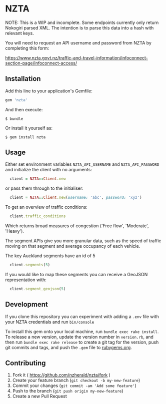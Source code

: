 # NZTA

NOTE: This is a WIP and incomplete. Some endpoints currently
only return Nokogiri parsed XML. The intention is to parse this data
into a hash with relevant keys.

You will need to request an API username and password from NZTA by completing this
form:

https://www.nzta.govt.nz/traffic-and-travel-information/infoconnect-section-page/infoconnect-access/


## Installation

Add this line to your application's Gemfile:

```ruby
gem 'nzta'
```

And then execute:

    $ bundle

Or install it yourself as:

    $ gem install nzta

## Usage

Either set environment variables `NZTA_API_USERNAME` and `NZTA_API_PASSWORD` and initialize the client with no arguments:

```ruby
  client = NZTA::Client.new
```

or pass them through to the initialiser:

```ruby
  client = NZTA::Client.new(username: 'abc', password: 'xyz')
```

To get an overview of traffic conditions:

```ruby
  client.traffic_conditions
```

Which returns broad measures of congestion ('Free flow', 'Moderate',
'Heavy').


The segment APIs give you more granular data, such as the speed of
traffic moving on that segment and average occupancy of each vehicle.

The key Auckland segments have an id of 5

```ruby
  client.segments(5)
```

If you would like to map these segments you can receive a GeoJSON
representation with:

```ruby
  client.segment_geojson(5)
```


## Development

If you clone this repository you can experiment with adding a `.env`
file with your NZTA credentials and run `bin/console`

To install this gem onto your local machine, run `bundle exec rake install`. To release a new version, update the version number in `version.rb`, and then run `bundle exec rake release` to create a git tag for the version, push git commits and tags, and push the `.gem` file to [rubygems.org](https://rubygems.org).

## Contributing

1. Fork it ( https://github.com/nzherald/nzta/fork )
2. Create your feature branch (`git checkout -b my-new-feature`)
3. Commit your changes (`git commit -am 'Add some feature'`)
4. Push to the branch (`git push origin my-new-feature`)
5. Create a new Pull Request
